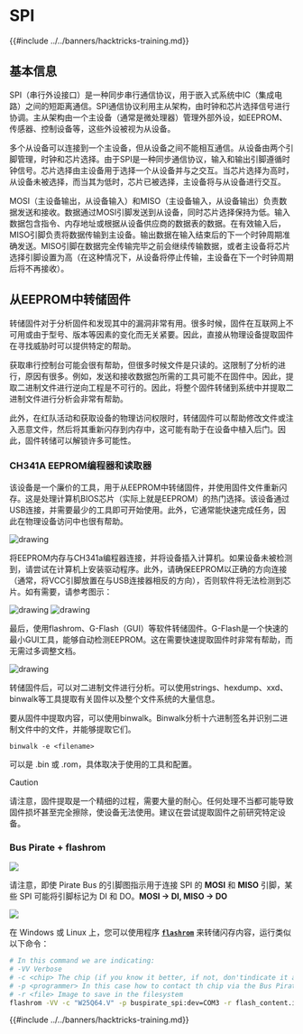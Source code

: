 # SPI

{{#include ../../banners/hacktricks-training.md}}

## 基本信息

SPI（串行外设接口）是一种同步串行通信协议，用于嵌入式系统中IC（集成电路）之间的短距离通信。SPI通信协议利用主从架构，由时钟和芯片选择信号进行协调。主从架构由一个主设备（通常是微处理器）管理外部外设，如EEPROM、传感器、控制设备等，这些外设被视为从设备。

多个从设备可以连接到一个主设备，但从设备之间不能相互通信。从设备由两个引脚管理，时钟和芯片选择。由于SPI是一种同步通信协议，输入和输出引脚遵循时钟信号。芯片选择由主设备用于选择一个从设备并与之交互。当芯片选择为高时，从设备未被选择，而当其为低时，芯片已被选择，主设备将与从设备进行交互。

MOSI（主设备输出，从设备输入）和MISO（主设备输入，从设备输出）负责数据发送和接收。数据通过MOSI引脚发送到从设备，同时芯片选择保持为低。输入数据包含指令、内存地址或根据从设备供应商的数据表的数据。在有效输入后，MISO引脚负责将数据传输到主设备。输出数据在输入结束后的下一个时钟周期准确发送。MISO引脚在数据完全传输完毕之前会继续传输数据，或者主设备将芯片选择引脚设置为高（在这种情况下，从设备将停止传输，主设备在下一个时钟周期后将不再接收）。

## 从EEPROM中转储固件

转储固件对于分析固件和发现其中的漏洞非常有用。很多时候，固件在互联网上不可用或由于型号、版本等因素的变化而无关紧要。因此，直接从物理设备提取固件在寻找威胁时可以提供特定的帮助。

获取串行控制台可能会很有帮助，但很多时候文件是只读的。这限制了分析的进行，原因有很多。例如，发送和接收数据包所需的工具可能不在固件中。因此，提取二进制文件进行逆向工程是不可行的。因此，将整个固件转储到系统中并提取二进制文件进行分析会非常有帮助。

此外，在红队活动和获取设备的物理访问权限时，转储固件可以帮助修改文件或注入恶意文件，然后将其重新闪存到内存中，这可能有助于在设备中植入后门。因此，固件转储可以解锁许多可能性。

### CH341A EEPROM编程器和读取器

该设备是一个廉价的工具，用于从EEPROM中转储固件，并使用固件文件重新闪存。这是处理计算机BIOS芯片（实际上就是EEPROM）的热门选择。该设备通过USB连接，并需要最少的工具即可开始使用。此外，它通常能快速完成任务，因此在物理设备访问中也很有帮助。

![drawing](../../images/board_image_ch341a.jpg)

将EEPROM内存与CH341a编程器连接，并将设备插入计算机。如果设备未被检测到，请尝试在计算机上安装驱动程序。此外，请确保EEPROM以正确的方向连接（通常，将VCC引脚放置在与USB连接器相反的方向），否则软件将无法检测到芯片。如有需要，请参考图示：

![drawing](../../images/connect_wires_ch341a.jpg) ![drawing](../../images/eeprom_plugged_ch341a.jpg)

最后，使用flashrom、G-Flash（GUI）等软件转储固件。G-Flash是一个快速的最小GUI工具，能够自动检测EEPROM。这在需要快速提取固件时非常有帮助，而无需过多调整文档。

![drawing](../../images/connected_status_ch341a.jpg)

转储固件后，可以对二进制文件进行分析。可以使用strings、hexdump、xxd、binwalk等工具提取有关固件以及整个文件系统的大量信息。

要从固件中提取内容，可以使用binwalk。Binwalk分析十六进制签名并识别二进制文件中的文件，并能够提取它们。
```
binwalk -e <filename>
```
可以是 .bin 或 .rom，具体取决于使用的工具和配置。

> [!CAUTION]
> 请注意，固件提取是一个精细的过程，需要大量的耐心。任何处理不当都可能导致固件损坏甚至完全擦除，使设备无法使用。建议在尝试提取固件之前研究特定设备。

### Bus Pirate + flashrom

![](<../../images/image (910).png>)

请注意，即使 Pirate Bus 的引脚图指示用于连接 SPI 的 **MOSI** 和 **MISO** 引脚，某些 SPI 可能将引脚标记为 DI 和 DO。**MOSI -> DI, MISO -> DO**

![](<../../images/image (360).png>)

在 Windows 或 Linux 上，您可以使用程序 [**`flashrom`**](https://www.flashrom.org/Flashrom) 来转储闪存内容，运行类似以下命令：
```bash
# In this command we are indicating:
# -VV Verbose
# -c <chip> The chip (if you know it better, if not, don'tindicate it and the program might be able to find it)
# -p <programmer> In this case how to contact th chip via the Bus Pirate
# -r <file> Image to save in the filesystem
flashrom -VV -c "W25Q64.V" -p buspirate_spi:dev=COM3 -r flash_content.img
```
{{#include ../../banners/hacktricks-training.md}}
